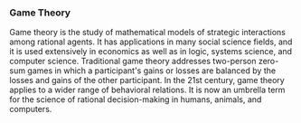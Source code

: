### Game Theory

Game theory is the study of mathematical models of strategic interactions among rational agents. It has applications in many social science fields, and it is used extensively in economics as well as in logic, systems science, and computer science. Traditional game theory addresses two-person zero-sum games in which a participant's gains or losses are balanced by the losses and gains of the other participant. In the 21st century, game theory applies to a wider range of behavioral relations. It is now an umbrella term for the science of rational decision-making in humans, animals, and computers.
